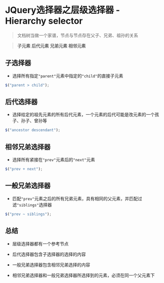 # JQuery选择器之层级选择器 - Hierarchy selector

> 文档树当做一个家谱，节点与节点存在父子、兄弟、祖孙的关系

> **子元素** **后代元素** **兄弟元素** **相邻元素**

## 子选择器

* 选择所有指定`"parent"`元素中指定的`"child"`的直接子元素
```js
$("parent > child");
```

## 后代选择器

* 选择给定的祖先元素的所有后代元素，一个元素的后代可能是改元素的一个孩子、孙子、曾孙等
```js
$("ancestor descendant");
```

## 相邻兄弟选择器

* 选择所有紧接在`"prev"`元素后的`"next"`元素
```js
$("prev + next");
```

## 一般兄弟选择器

* 匹配`"prev"`元素之后的所有兄弟元素，具有相同的父元素，并匹配过滤`"siblings"`选择器
```js
$("prev ~ siblings");
```

## 总结

* 层级选择器都有一个参考节点

* 后代选择器包含子选择器的选择的内容

* 一般兄弟选择器包含相邻兄弟选择的内容

* 相邻兄弟选择器和一般兄弟选择器所选择到的元素，必须在同一个父元素下